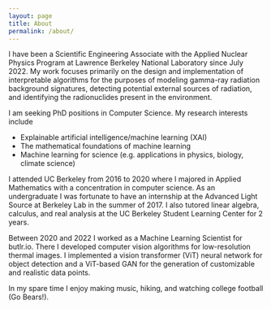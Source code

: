 ```yaml
---
layout: page
title: About
permalink: /about/
---
```


I have been a Scientific Engineering Associate with the Applied Nuclear Physics Program at Lawrence Berkeley National Laboratory since July 2022. My work focuses primarily on the design and implementation of interpretable algorithms for the purposes of modeling gamma-ray radiation background signatures, detecting potential external sources of radiation, and identifying the radionuclides present in the environment. 

I am seeking PhD positions in Computer Science. My research interests include
- Explainable artificial intelligence/machine learning (XAI)
- The mathematical foundations of machine learning
- Machine learning for science (e.g. applications in physics, biology, climate science)

I attended UC Berkeley from 2016 to 2020 where I majored in Applied Mathematics with a concentration in computer science. As an undergraduate I was fortunate to have an internship at the Advanced Light Source at Berkeley Lab in the summer of 2017. I also tutored linear algebra, calculus, and real analysis at the UC Berkeley Student Learning Center for 2 years.

Between 2020 and 2022 I worked as a Machine Learning Scientist for butlr.io. There I developed computer vision algorithms for low-resolution thermal images. I implemented a vision transformer (ViT) neural network for object detection and a ViT-based GAN for the generation of customizable and realistic data points.

In my spare time I enjoy making music, hiking, and watching college football (Go Bears!).
